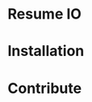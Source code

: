 Resume IO
========================


Installation
===================

#



Contribute
===================

#

